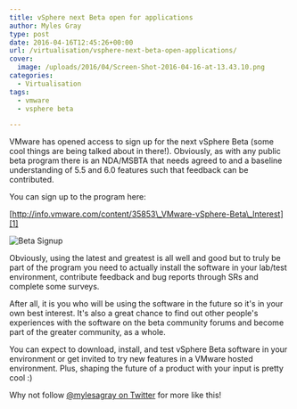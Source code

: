 ```yaml
---
title: vSphere next Beta open for applications
author: Myles Gray
type: post
date: 2016-04-16T12:45:26+00:00
url: /virtualisation/vsphere-next-beta-open-applications/
cover:
  image: /uploads/2016/04/Screen-Shot-2016-04-16-at-13.43.10.png
categories:
  - Virtualisation
tags:
  - vmware
  - vsphere beta

---
```

VMware has opened access to sign up for the next vSphere Beta (some cool things are being talked about in there!). Obviously, as with any public beta program there is an NDA/MSBTA that needs agreed to and a baseline understanding of 5.5 and 6.0 features such that feedback can be contributed.

You can sign up to the program here:

[http://info.vmware.com/content/35853\_VMware-vSphere-Beta\_Interest][1]

<!--more-->

![Beta Signup][2] 

Obviously, using the latest and greatest is all well and good but to truly be part of the program you need to actually install the software in your lab/test environment, contribute feedback and bug reports through SRs and complete some surveys.

After all, it is you who will be using the software in the future so it's in your own best interest. It's also a great chance to find out other people's experiences with the software on the beta community forums and become part of the greater community, as a whole.

You can expect to download, install, and test vSphere Beta software in your environment or get invited to try new features in a VMware hosted environment. Plus, shaping the future of a product with your input is pretty cool :)

Why not follow [@mylesagray on Twitter][3] for more like this!

 [1]: http://info.vmware.com/content/35853_VMware-vSphere-Beta_Interest?src=vmw_so_vex_mgray_1080
 [2]: /uploads/2016/04/Screen-Shot-2016-04-16-at-13.43.10.png
 [3]: https://twitter.com/mylesagray